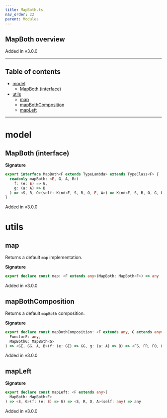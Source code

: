 ```yaml
---
title: MapBoth.ts
nav_order: 22
parent: Modules
---
```


## MapBoth overview

Added in v3.0.0

---

<h2 class="text-delta">Table of contents</h2>

- [model](#model)
  - [MapBoth (interface)](#mapboth-interface)
- [utils](#utils)
  - [map](#map)
  - [mapBothComposition](#mapbothcomposition)
  - [mapLeft](#mapleft)

---

# model

## MapBoth (interface)

**Signature**

```ts
export interface MapBoth<F extends TypeLambda> extends TypeClass<F> {
  readonly mapBoth: <E, G, A, B>(
    f: (e: E) => G,
    g: (a: A) => B
  ) => <S, R, O>(self: Kind<F, S, R, O, E, A>) => Kind<F, S, R, O, G, B>
}
```

Added in v3.0.0

# utils

## map

Returns a default `map` implementation.

**Signature**

```ts
export declare const map: <F extends any>(MapBoth: MapBoth<F>) => any
```

Added in v3.0.0

## mapBothComposition

Returns a default `mapBoth` composition.

**Signature**

```ts
export declare const mapBothComposition: <F extends any, G extends any>(
  FunctorF: any,
  MapBothG: MapBoth<G>
) => <GE, GG, A, B>(f: (e: GE) => GG, g: (a: A) => B) => <FS, FR, FO, FE, GS, GR, GO>(self: any) => any
```

Added in v3.0.0

## mapLeft

**Signature**

```ts
export declare const mapLeft: <F extends any>(
  MapBoth: MapBoth<F>
) => <E, G>(f: (e: E) => G) => <S, R, O, A>(self: any) => any
```

Added in v3.0.0
